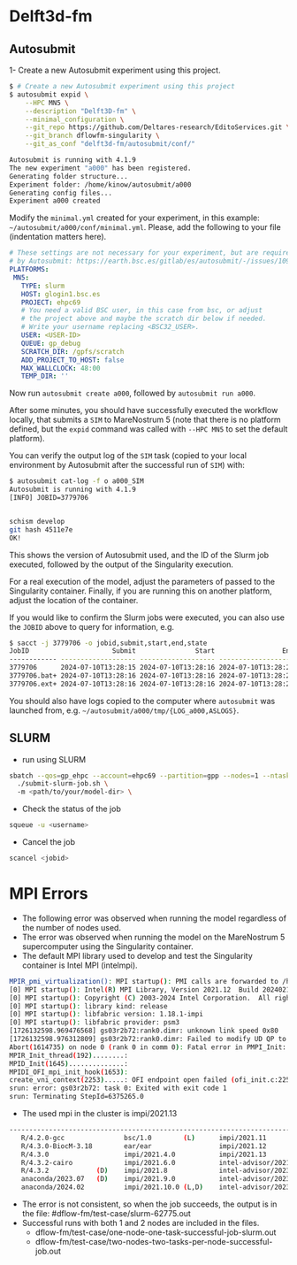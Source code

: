 # Delft3d-fm

## Autosubmit

1- Create a new Autosubmit experiment using this project.
```bash
$ # Create a new Autosubmit experiment using this project
$ autosubmit expid \
    --HPC MN5 \
    --description "Delft3D-fm" \
    --minimal_configuration \
    --git_repo https://github.com/Deltares-research/EditoServices.git \
    --git_branch dflowfm-singularity \
    --git_as_conf "delft3d-fm/autosubmit/conf/"

Autosubmit is running with 4.1.9
The new experiment "a000" has been registered.
Generating folder structure...
Experiment folder: /home/kinow/autosubmit/a000
Generating config files...
Experiment a000 created
```

Modify the `minimal.yml` created for your experiment, in this example:
`~/autosubmit/a000/conf/minimal.yml`. Please, add the following to
your file (indentation matters here).

 ```yaml
# These settings are not necessary for your experiment, but are required
# by Autosubmit: https://earth.bsc.es/gitlab/es/autosubmit/-/issues/1091
PLATFORMS:
  MN5:
    TYPE: slurm
    HOST: glogin1.bsc.es
    PROJECT: ehpc69
    # You need a valid BSC user, in this case from bsc, or adjust
    # the project above and maybe the scratch dir below if needed.
    # Write your username replacing <BSC32_USER>.
    USER: <USER-ID>
    QUEUE: gp_debug
    SCRATCH_DIR: /gpfs/scratch
    ADD_PROJECT_TO_HOST: false
    MAX_WALLCLOCK: 48:00
    TEMP_DIR: ''
 ```

Now run `autosubmit create a000`, followed by `autosubmit run a000`.

After some minutes, you should have successfully executed the workflow
locally, that submits a `SIM` to MareNostrum 5 (note that there is
no platform defined, but the `expid` command was called with `--HPC MN5`
to set the default platform).

You can verify the output log of the `SIM` task (copied to your local
environment by Autosubmit after the successful run of `SIM`) with:

 ```bash
$ autosubmit cat-log -f o a000_SIM
Autosubmit is running with 4.1.9
[INFO] JOBID=3779706

 
 schism develop
 git hash 4511e7e
OK!
 ```

This shows the version of Autosubmit used, and the ID of the Slurm job
executed, followed by the output of the Singularity execution.

For a real execution of the model, adjust the parameters of passed to
the Singularity container. Finally, if you are running this on another
platform, adjust the location of the container.

If you would like to confirm the Slurm jobs were executed, you can
also use the `JOBID` above to query for information, e.g.

```bash
$ sacct -j 3779706 -o jobid,submit,start,end,state
JobID                     Submit               Start                 End      State 
------------ ------------------- ------------------- ------------------- ---------- 
3779706      2024-07-10T13:28:15 2024-07-10T13:28:16 2024-07-10T13:28:20  COMPLETED 
3779706.bat+ 2024-07-10T13:28:16 2024-07-10T13:28:16 2024-07-10T13:28:20  COMPLETED 
3779706.ext+ 2024-07-10T13:28:16 2024-07-10T13:28:16 2024-07-10T13:28:20  COMPLETED 

```

You should also have logs copied to the computer where `autosubmit`
was launched from, e.g. `~/autosubmit/a000/tmp/{LOG_a000,ASLOGS}`.

## SLURM

- run using SLURM
```bash
sbatch --qos=gp_ehpc --account=ehpc69 --partition=gpp --nodes=1 --ntasks-per-node=1 \
  ./submit-slurm-job.sh \ 
  -m <path/to/your/model-dir> \ 
```

- Check the status of the job
```bash
squeue -u <username>
```

- Cancel the job
```bash
scancel <jobid>
```

# MPI Errors

- The following error was observed when running the model regardless of the number of nodes used.
- The error was observed when running the model on the MareNostrum 5 supercomputer using the Singularity container.
- The default MPI library used to develop and test the Singularity container is Intel MPI (intelmpi).

```bash
MPIR_pmi_virtualization(): MPI startup(): PMI calls are forwarded to /host/lib64/libpmi2.so
[0] MPI startup(): Intel(R) MPI Library, Version 2021.12  Build 20240213 (id: 4f55822)
[0] MPI startup(): Copyright (C) 2003-2024 Intel Corporation.  All rights reserved.
[0] MPI startup(): library kind: release
[0] MPI startup(): libfabric version: 1.18.1-impi
[0] MPI startup(): libfabric provider: psm3
[1726132598.969476568] gs03r2b72:rank0.dimr: unknown link speed 0x80
[1726132598.976312809] gs03r2b72:rank0.dimr: Failed to modify UD QP to INIT on mlx5_0: Operation not permitted
Abort(1614735) on node 0 (rank 0 in comm 0): Fatal error in PMPI_Init: Unknown error class, error stack:
MPIR_Init_thread(192)........: 
MPID_Init(1645)..............: 
MPIDI_OFI_mpi_init_hook(1653): 
create_vni_context(2253).....: OFI endpoint open failed (ofi_init.c:2253:create_vni_context:Invalid argument)
srun: error: gs03r2b72: task 0: Exited with exit code 1
srun: Terminating StepId=6375265.0
```

- The used mpi in the cluster is impi/2021.13

```bash
---------------------------------------------------------------------------------------------------------------- /apps/GPP/modulefiles/environment -----------------------------------------------------------------------------------------------------------------
   R/4.2.0-gcc               bsc/1.0        (L)      impi/2021.11                  intel-advisor/2024.0.1     java-openjdk/22.0.1 (D)    nvidia-hpc-sdk/23.11-cuda11.8        oneapi/2023.2.0       (L,D)    perl/5.38.2            python/3.12.1 (D)
   R/4.3.0-BiocM-3.18        ear/ear                 impi/2021.12                  intel-advisor/2024.1       julia/1.10.0               nvidia-hpc-sdk/23.11          (D)    oneapi/2024.0.1                python/3.8.18-gcc      transfer/1.0
   R/4.3.0                   impi/2021.4.0           impi/2021.13                  java-jdk/8u131             miniconda/24.1.2           nvidia-hpc-sdk/24.3                  oneapi/2024.1                  python/3.8.18
   R/4.3.2-cairo             impi/2021.6.0           intel-advisor/2021.4          java-openjdk/11.0.2        miniforge/24.3.0-0         nvidia-hpc-sdk/24.5                  oneapi/2024.2                  python/3.9.16-gcc
   R/4.3.2            (D)    impi/2021.8             intel-advisor/2023.0.0        java-openjdk/11.0.18+10    mpich/4.2.2-gcc            oneapi/2021.4                        openmpi/4.1.5-gcc              python/3.9.16
   anaconda/2023.07   (D)    impi/2021.9.0           intel-advisor/2023.1          java-openjdk/17.0.11+9     mvapich/3.0                oneapi/2023.0                        openmpi/4.1.5-gcc12.3          python/3.12.1-debug
   anaconda/2024.02          impi/2021.10.0 (L,D)    intel-advisor/2023.2.0 (D)    java-openjdk/21.0.3+9      nvidia-hpc-sdk/23.9        oneapi/2023.1                        openmpi/4.1.5         (D)      python/3.12.1-gcc
```

- The error is not consistent, so when the job succeeds, the output is in the file: #dflow-fm/test-case/slurm-62775.out
- Successful runs with both 1 and 2 nodes are included in the files.
  - dflow-fm/test-case/one-node-one-task-successful-job-slurm.out
  - dflow-fm/test-case/two-nodes-two-tasks-per-node-successful-job.out

